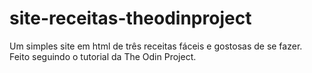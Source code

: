 # site-receitas-theodinproject
Um simples site em html de três receitas fáceis e gostosas de se fazer. Feito seguindo o tutorial da The Odin Project.